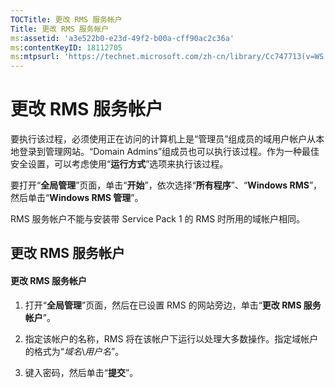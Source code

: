 ```yaml
---
TOCTitle: 更改 RMS 服务帐户
Title: 更改 RMS 服务帐户
ms:assetid: 'a3e522b0-e23d-49f2-b00a-cff90ac2c36a'
ms:contentKeyID: 18112705
ms:mtpsurl: 'https://technet.microsoft.com/zh-cn/library/Cc747713(v=WS.10)'
---
```


更改 RMS 服务帐户
=================

要执行该过程，必须使用正在访问的计算机上是“管理员”组成员的域用户帐户从本地登录到管理网站。“Domain Admins”组成员也可以执行该过程。作为一种最佳安全设置，可以考虑使用“**运行方式**”选项来执行该过程。

要打开“**全局管理**”页面，单击“**开始**”，依次选择“**所有程序**”、“**Windows RMS**”，然后单击“**Windows RMS 管理**”。

RMS 服务帐户不能与安装带 Service Pack 1 的 RMS 时所用的域帐户相同。

更改 RMS 服务帐户
-----------------

#### 更改 RMS 服务帐户

1.  打开“**全局管理**”页面，然后在已设置 RMS 的网站旁边，单击“**更改 RMS 服务帐户**”。

2.  指定该帐户的名称，RMS 将在该帐户下运行以处理大多数操作。指定域帐户的格式为“*域名*\\*用户名*”。

3.  键入密码，然后单击“**提交**”。
